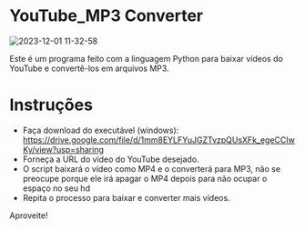 # YouTube_MP3 Converter

![2023-12-01 11-32-58](https://github.com/GleisonAmorim/Youtube_To_MP3/assets/54336609/378809e0-9d1f-4706-8464-9324b4ac8c32)

Este é um programa feito com a linguagem Python para baixar vídeos do YouTube e convertê-los em arquivos MP3. 

# Instruções

- Faça download do executável (windows): https://drive.google.com/file/d/1mm8EYLFYuJGZTvzpQUsXFk_egeCCIwKy/view?usp=sharing
- Forneça a URL do vídeo do YouTube desejado.
- O script baixará o vídeo como MP4 e o converterá para MP3, não se preocupe porque ele irá apagar o MP4 depois para não ocupar o espaço no seu hd
- Repita o processo para baixar e converter mais vídeos.

Aproveite!
